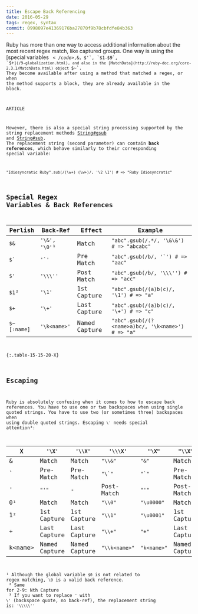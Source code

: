 ```yaml
---
title: Escape Back Referencing
date: 2016-05-29
tags: regex, syntax
commit: 0998097e41369176ba27870f9b78cbfdfe84b363
---
```


Ruby has more than one way to access additional information about the most recent regex match, like captured groups. One way is using the [special variables <code>$`</code>, `$&`, `$'`, `$1` - `$9`, `$+`](/9-globalization.html), and also in the [MatchData](http://ruby-doc.org/core-2.3.1/MatchData.html) object `$~`. They become available after using a method that matched a regex, or when the method supports a block, they are already available in the block.

ARTICLE

However, there is also a special string processing supported by the string replacement methods [String#gsub](ruby-doc.org/core-2.3.1/String.html#method-i-gsub) and [String#sub](ruby-doc.org/core-2.3.1/String.html#method-i-sub). The replacement string (second parameter) can contain **back references**, which behave similarly to their corresponding special variable:

    "Idiosyncratic Ruby".sub(/(\w+) (\w+)/, '\2 \1') # => "Ruby Idiosyncratic"

## Special Regex Variables & Back References

Perlish | Back-Ref        | Effect          | Example
--------|-----------------|-----------------|--------
`$&`    | `'\&'`, `'\0'`¹ | Match           | `"abc".gsub(/.*/, '\&\&') # => "abcabc"`
<code>$`</code>|<code>'\`'</code>|Pre Match| <code>"abc".gsub(/b/, '\`') # => "aac"</code>
`$'`    | `'\\\''`        | Post Match      | `"abc".gsub(/b/, '\\\'') # => "acc"`
`$1`²   | `'\1'`          | 1st Capture     | `"abc".gsub(/(a)b(c)/, '\1') # => "a"`
`$+`    | `'\+'`          | Last Capture    | `"abc".gsub(/(a)b(c)/, '\+') # => "c"`
`$~[:name]`| `'\k<name>'` | Named Capture   | `"abc".gsub(/(?<name>a)bc/, '\k<name>') # => "a"`
{:.table-15-15-20-X}

## Escaping

Ruby is absolutely confusing when it comes to how to escape back references. You have to use one or two backspaces when using single quoted strings. You have to use two (or sometimes three) backspaces when using double quoted strings. Escaping `\'` needs special attention³:

X  | `'\X'`       | `'\\X'`      | `'\\\X'`   | `"\X"`    | `"\\X"`      | `"\\\X"`     | `"\\\\X"`
---|--------------|--------------|------------|-----------|--------------|--------------|----------
&  | Match        | Match        | `"\\&"`    | `"&"`     | Match        | Match        | `"\\&"`
\` | Pre-Match|Pre-Match|<code>"\\`"</code>|<code>"`"</code>| Pre-Match  | Pre-Match    | <code>"\\`"</code>
'  | `"'"`        | -            | Post-Match | `"'"`     | Post-Match   | Post-Match   | `"\\'"`
0¹ | Match        | Match        | `"\\0"`    | `"\u0000"`| Match        | `"\\\u0000"` | `"\\0"`
1² | 1st Capture  | 1st Capture  | `"\\1"`    | `"\u0001"`| 1st Capture  | `"\\\u0001"` | `"\\1"`
+  | Last Capture | Last Capture | `"\\+"`    | `"+"`     | Last Capture | Last Capture | `"\\+"`
k&lt;name&gt;|Named Capture|Named Capture|`"\\k<name>"`|`"k<name>"`|Named Capture|Named Capture|`"\\k<name>"`

¹ Although the global variable `$0` is not related to regex matching, `\0` is a valid back reference.<br/>
² Same for 2-9: Nth Capture<br>
³ If you want to replace `'` with `\'` (backspace quote, no back-ref), the replacement string is: `'\\\\\''`